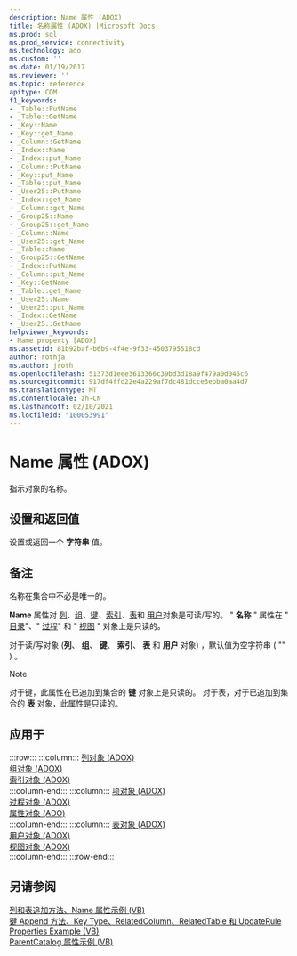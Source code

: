```yaml
---
description: Name 属性 (ADOX)
title: 名称属性 (ADOX) |Microsoft Docs
ms.prod: sql
ms.prod_service: connectivity
ms.technology: ado
ms.custom: ''
ms.date: 01/19/2017
ms.reviewer: ''
ms.topic: reference
apitype: COM
f1_keywords:
- _Table::PutName
- _Table::GetName
- _Key::Name
- _Key::get_Name
- _Column::GetName
- _Index::Name
- _Index::put_Name
- _Column::PutName
- _Key::put_Name
- _Table::put_Name
- _User25::PutName
- _Index::get_Name
- _Column::get_Name
- _Group25::Name
- _Group25::get_Name
- _Column::Name
- _User25::get_Name
- _Table::Name
- _Group25::GetName
- _Index::PutName
- _Column::put_Name
- _Key::GetName
- _Table::get_Name
- _User25::Name
- _User25::put_Name
- _Index::GetName
- _User25::GetName
helpviewer_keywords:
- Name property [ADOX]
ms.assetid: 81b92baf-b6b9-4f4e-9f33-4503795518cd
author: rothja
ms.author: jroth
ms.openlocfilehash: 51373d1eee3613366c39bd3d18a9f479a0d046c6
ms.sourcegitcommit: 917df4ffd22e4a229af7dc481dcce3ebba0aa4d7
ms.translationtype: MT
ms.contentlocale: zh-CN
ms.lasthandoff: 02/10/2021
ms.locfileid: "100053991"
---
```

# <a name="name-property-adox"></a>Name 属性 (ADOX)
指示对象的名称。  
  
## <a name="settings-and-return-values"></a>设置和返回值  
 设置或返回一个 **字符串** 值。  
  
## <a name="remarks"></a>备注  
 名称在集合中不必是唯一的。  
  
 **Name** 属性对 [列](./column-object-adox.md)、[组](./group-object-adox.md)、[键](./key-object-adox.md)、[索引](./index-object-adox.md)、[表](./table-object-adox.md)和 [用户](./user-object-adox.md)对象是可读/写的。 " **名称** " 属性在 " [目录](./catalog-object-adox.md)"、" [过程](./procedure-object-adox.md)" 和 " [视图](./view-object-adox.md) " 对象上是只读的。  
  
 对于读/写对象 (**列**、 **组**、 **键**、 **索引**、 **表** 和 **用户** 对象) ，默认值为空字符串 ( "" ) 。  
  
> [!NOTE]
>  对于键，此属性在已追加到集合的 **键** 对象上是只读的。 对于表，对于已追加到集合的 **表** 对象，此属性是只读的。  
  
## <a name="applies-to"></a>应用于  

:::row:::
    :::column:::
        [列对象 (ADOX)](./column-object-adox.md)  
        [组对象 (ADOX)](./group-object-adox.md)  
        [索引对象 (ADOX)](./index-object-adox.md)  
    :::column-end:::
    :::column:::
        [项对象 (ADOX)](./key-object-adox.md)  
        [过程对象 (ADOX)](./procedure-object-adox.md)  
        [属性对象 (ADO)](../ado-api/property-object-ado.md)  
    :::column-end:::
    :::column:::
        [表对象 (ADOX)](./table-object-adox.md)  
        [用户对象 (ADOX)](./user-object-adox.md)  
        [视图对象 (ADOX)](./view-object-adox.md)  
    :::column-end:::
:::row-end:::

## <a name="see-also"></a>另请参阅  
 [列和表追加方法、Name 属性示例 (VB) ](./columns-and-tables-append-methods-name-property-example-vb.md)   
 [键 Append 方法、Key Type、RelatedColumn、RelatedTable 和 UpdateRule Properties Example (VB) ](./keys-append-method-key-type-relatedcolumn-relatedtable-example-vb.md)   
 [ParentCatalog 属性示例 (VB)](./parentcatalog-property-example-vb.md)